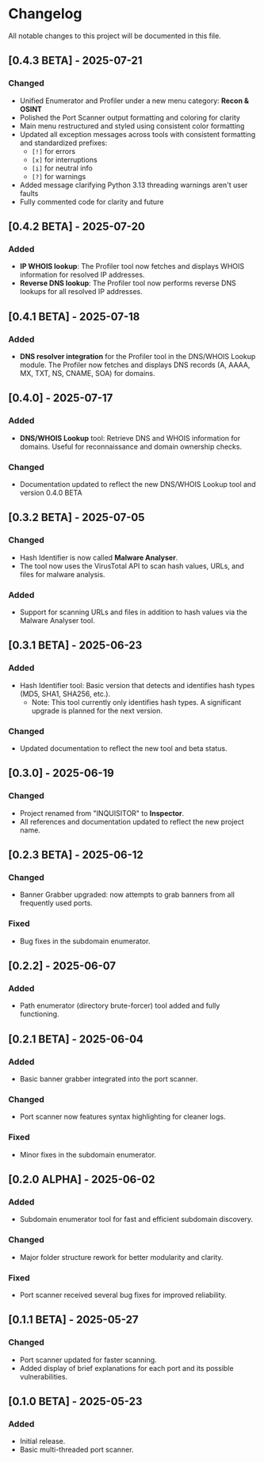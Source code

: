 # Changelog

All notable changes to this project will be documented in this file.

## [0.4.3 BETA] - 2025-07-21
### Changed
- Unified Enumerator and Profiler under a new menu category: **Recon & OSINT**
- Polished the Port Scanner output formatting and coloring for clarity
- Main menu restructured and styled using consistent color formatting
- Updated all exception messages across tools with consistent formatting and standardized prefixes:
    - `[!]` for errors
    - `[x]` for interruptions
    - `[i]` for neutral info
    - `[?]` for warnings
- Added message clarifying Python 3.13 threading warnings aren't user faults
- Fully commented code for clarity and future

## [0.4.2 BETA] - 2025-07-20
### Added
- **IP WHOIS lookup**: The Profiler tool now fetches and displays WHOIS information for resolved IP addresses.
- **Reverse DNS lookup**: The Profiler tool now performs reverse DNS lookups for all resolved IP addresses.


## [0.4.1 BETA] - 2025-07-18
### Added
- **DNS resolver integration** for the Profiler tool in the DNS/WHOIS Lookup module. The Profiler now fetches and displays DNS records (A, AAAA, MX, TXT, NS, CNAME, SOA) for domains.

## [0.4.0] - 2025-07-17
### Added
- **DNS/WHOIS Lookup** tool: Retrieve DNS and WHOIS information for domains. Useful for reconnaissance and domain ownership checks.

### Changed
- Documentation updated to reflect the new DNS/WHOIS Lookup tool and version 0.4.0 BETA


## [0.3.2 BETA] - 2025-07-05
### Changed
- Hash Identifier is now called **Malware Analyser**.
- The tool now uses the VirusTotal API to scan hash values, URLs, and files for malware analysis.

### Added
- Support for scanning URLs and files in addition to hash values via the Malware Analyser tool.

## [0.3.1 BETA] - 2025-06-23
### Added
- Hash Identifier tool: Basic version that detects and identifies hash types (MD5, SHA1, SHA256, etc.).
  - Note: This tool currently only identifies hash types. A significant upgrade is planned for the next version.

### Changed
- Updated documentation to reflect the new tool and beta status.

## [0.3.0] - 2025-06-19
### Changed
- Project renamed from "INQUISITOR" to **Inspector**.
- All references and documentation updated to reflect the new project name.

## [0.2.3 BETA] - 2025-06-12
### Changed
- Banner Grabber upgraded: now attempts to grab banners from all frequently used ports.

### Fixed
- Bug fixes in the subdomain enumerator.

## [0.2.2] - 2025-06-07
### Added
- Path enumerator (directory brute-forcer) tool added and fully functioning.

## [0.2.1 BETA] - 2025-06-04
### Added
- Basic banner grabber integrated into the port scanner.

### Changed
- Port scanner now features syntax highlighting for cleaner logs.

### Fixed
- Minor fixes in the subdomain enumerator.

## [0.2.0 ALPHA] - 2025-06-02
### Added
- Subdomain enumerator tool for fast and efficient subdomain discovery.

### Changed
- Major folder structure rework for better modularity and clarity.

### Fixed
- Port scanner received several bug fixes for improved reliability.

## [0.1.1 BETA] - 2025-05-27
### Changed
- Port scanner updated for faster scanning.
- Added display of brief explanations for each port and its possible vulnerabilities.

## [0.1.0 BETA] - 2025-05-23
### Added
- Initial release.
- Basic multi-threaded port scanner.
